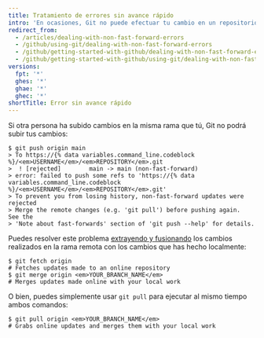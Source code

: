 ```yaml
---
title: Tratamiento de errores sin avance rápido
intro: 'En ocasiones, Git no puede efectuar tu cambio en un repositorio remoto sin perder confirmaciones. Cuando esto sucede, los cambios que deseas subir se rechazan.'
redirect_from:
  - /articles/dealing-with-non-fast-forward-errors
  - /github/using-git/dealing-with-non-fast-forward-errors
  - /github/getting-started-with-github/dealing-with-non-fast-forward-errors
  - /github/getting-started-with-github/using-git/dealing-with-non-fast-forward-errors
versions:
  fpt: '*'
  ghes: '*'
  ghae: '*'
  ghec: '*'
shortTitle: Error sin avance rápido
---
```


Si otra persona ha subido cambios en la misma rama que tú, Git no podrá subir tus cambios:

```shell
$ git push origin main
> To https://{% data variables.command_line.codeblock %}/<em>USERNAME</em>/<em>REPOSITORY</em>.git
>  ! [rejected]        main -> main (non-fast-forward)
> error: failed to push some refs to 'https://{% data variables.command_line.codeblock %}/<em>USERNAME</em>/<em>REPOSITORY</em>.git'
> To prevent you from losing history, non-fast-forward updates were rejected
> Merge the remote changes (e.g. 'git pull') before pushing again.  See the
> 'Note about fast-forwards' section of 'git push --help' for details.
```

Puedes resolver este problema [extrayendo y fusionando](/github/getting-started-with-github/getting-changes-from-a-remote-repository) los cambios realizados en la rama remota con los cambios que has hecho localmente:

```shell
$ git fetch origin
# Fetches updates made to an online repository
$ git merge origin <em>YOUR_BRANCH_NAME</em>
# Merges updates made online with your local work
```

O bien, puedes simplemente usar `git pull` para ejecutar al mismo tiempo ambos comandos:

```shell
$ git pull origin <em>YOUR_BRANCH_NAME</em>
# Grabs online updates and merges them with your local work
```
